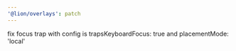 ```yaml
---
'@lion/overlays': patch
---
```


fix focus trap with config is trapsKeyboardFocus: true and placementMode: 'local'
